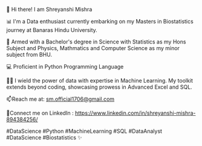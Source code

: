 👋 Hi there! I am Shreyanshi Mishra

📊 I'm a Data enthusiast currently embarking on my Masters in Biostatistics journey at Banaras Hindu University.

🔭 Armed with a Bachelor's degree in Science with Statistics as my Hons Subject and Physics, Mathmatics and Computer Science as my minor subject from BHU.

💻 Proficient in Python Programming Language

👨‍💻 I wield the power of data with expertise in Machine Learning. My toolkit extends beyond coding, showcasing prowess in Advanced Excel and SQL.

📫Reach me at: sm.official1706@gmail.com

🏢Connect me on LinkedIn : https://www.linkedin.com/in/shreyanshi-mishra-894384256/

#DataScience #Python #MachineLearning #SQL #DataAnalyst #DataScience #Biostatistics ✨

